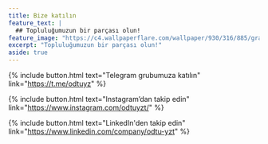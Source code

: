 ```yaml
---
title: Bize katılın
feature_text: |
  ## Topluluğumuzun bir parçası olun!
feature_image: "https://c4.wallpaperflare.com/wallpaper/930/316/885/gradient-simple-background-colorful-abstract-wallpaper-preview.jpg"
excerpt: "Topluluğumuzun bir parçası olun!"
aside: true
---
```



{% include button.html text="Telegram grubumuza katılın" link="https://t.me/odtuyz" %}

{% include button.html text="Instagram’dan takip edin" link="https://www.instagram.com/odtuyzt/" %}

{% include button.html text="LinkedIn'den takip edin" link="https://www.linkedin.com/company/odtu-yzt" %}

